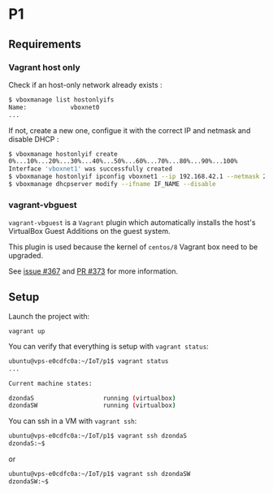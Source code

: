 # P1

## Requirements

### Vagrant host only

Check if an host-only network already exists :

```sh
$ vboxmanage list hostonlyifs
Name:            vboxnet0
...
```

If not, create a new one, configue it with the correct IP and netmask and disable DHCP :

```zsh
$ vboxmanage hostonlyif create
0%...10%...20%...30%...40%...50%...60%...70%...80%...90%...100%
Interface 'vboxnet1' was successfully created
$ vboxmanage hostonlyif ipconfig vboxnet1 --ip 192.168.42.1 --netmask 255.255.255.0
$ vboxmanage dhcpserver modify --ifname IF_NAME --disable
```

### vagrant-vbguest

`vagrant-vbguest` is a `Vagrant` plugin which automatically installs the host's VirtualBox Guest Additions on the guest system.

This plugin is used because the kernel of `centos/8` Vagrant box need to be upgraded.

See [issue #367](https://github.com/dotless-de/vagrant-vbguest/issues/367) and [PR #373](https://github.com/dotless-de/vagrant-vbguest/pull/373) for more information.

## Setup

Launch the project with:

```
vagrant up
```

You can verify that everything is setup with `vagrant status`:

```bash
ubuntu@vps-e0cdfc0a:~/IoT/p1$ vagrant status
...

Current machine states:

dzondaS                   running (virtualbox)
dzondaSW                  running (virtualbox)
```

You can ssh in a VM with `vagrant ssh`:

```bash
ubuntu@vps-e0cdfc0a:~/IoT/p1$ vagrant ssh dzondaS
dzondaS:~$ 
```

or 

```bash
ubuntu@vps-e0cdfc0a:~/IoT/p1$ vagrant ssh dzondaSW
dzondaSW:~$ 
```